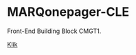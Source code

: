 # MARQonepager-CLE
Front-End Building Block CMGT1.


<a href="https://pimmiii.github.io/MARQonepager-CLE/">Klik</a>
